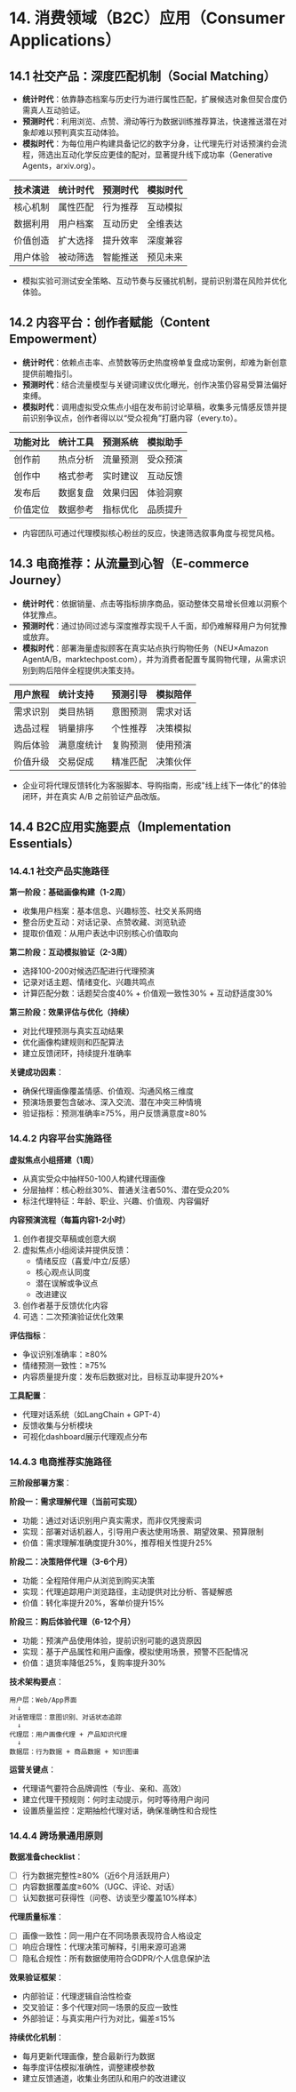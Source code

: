 # 14. 消费领域（B2C）应用（Consumer Applications）

## 14.1 社交产品：深度匹配机制（Social Matching）
- **统计时代**：依靠静态档案与历史行为进行属性匹配，扩展候选对象但契合度仍需真人互动验证。
- **预测时代**：利用浏览、点赞、滑动等行为数据训练推荐算法，快速推送潜在对象却难以预判真实互动体验。
- **模拟时代**：为每位用户构建具备记忆的数字分身，让代理先行对话预演约会流程，筛选出互动化学反应更佳的配对，显著提升线下成功率（Generative Agents，arxiv.org）。

| 技术演进 | 统计时代 | 预测时代 | 模拟时代 |
| :--- | :--- | :--- | :--- |
| 核心机制 | 属性匹配 | 行为推荐 | 互动模拟 |
| 数据利用 | 用户档案 | 互动历史 | 全维表达 |
| 价值创造 | 扩大选择 | 提升效率 | 深度兼容 |
| 用户体验 | 被动筛选 | 智能推送 | 预见未来 |

- 模拟实验可测试安全策略、互动节奏与反骚扰机制，提前识别潜在风险并优化体验。

## 14.2 内容平台：创作者赋能（Content Empowerment）
- **统计时代**：依赖点击率、点赞数等历史热度榜单复盘成功案例，却难为新创意提供前瞻指引。
- **预测时代**：结合流量模型与关键词建议优化曝光，创作决策仍容易受算法偏好束缚。
- **模拟时代**：调用虚拟受众焦点小组在发布前讨论草稿，收集多元情感反馈并提前识别争议点，创作者得以以“受众视角”打磨内容（every.to）。

| 功能对比 | 统计工具 | 预测系统 | 模拟助手 |
| :--- | :--- | :--- | :--- |
| 创作前 | 热点分析 | 流量预测 | 受众预演 |
| 创作中 | 格式参考 | 实时建议 | 互动反馈 |
| 发布后 | 数据复盘 | 效果归因 | 体验洞察 |
| 价值定位 | 数据参考 | 指标优化 | 品质提升 |

- 内容团队可通过代理模拟核心粉丝的反应，快速筛选叙事角度与视觉风格。

## 14.3 电商推荐：从流量到心智（E-commerce Journey）
- **统计时代**：依据销量、点击等指标排序商品，驱动整体交易增长但难以洞察个体犹豫点。
- **预测时代**：通过协同过滤与深度推荐实现千人千面，却仍难解释用户为何犹豫或放弃。
- **模拟时代**：部署海量虚拟顾客在真实站点执行购物任务（NEU×Amazon AgentA/B，marktechpost.com），并为消费者配置专属购物代理，从需求识别到购后陪伴全程提供决策支持。

| 用户旅程 | 统计支持 | 预测引导 | 模拟陪伴 |
| :--- | :--- | :--- | :--- |
| 需求识别 | 类目热销 | 意图预测 | 需求对话 |
| 选品过程 | 销量排序 | 个性推荐 | 决策模拟 |
| 购后体验 | 满意度统计 | 复购预测 | 使用预演 |
| 价值升级 | 交易促成 | 精准匹配 | 决策伙伴 |

- 企业可将代理反馈转化为客服脚本、导购指南，形成"线上线下一体化"的体验闭环，并在真实 A/B 之前验证产品改版。

## 14.4 B2C应用实施要点（Implementation Essentials）

### 14.4.1 社交产品实施路径

**第一阶段：基础画像构建（1-2周）**
- 收集用户档案：基本信息、兴趣标签、社交关系网络
- 整合历史互动：对话记录、点赞收藏、浏览轨迹
- 提取价值观：从用户表达中识别核心价值取向

**第二阶段：互动模拟验证（2-3周）**
- 选择100-200对候选匹配进行代理预演
- 记录对话主题、情绪变化、兴趣共鸣点
- 计算匹配分数：话题契合度40% + 价值观一致性30% + 互动舒适度30%

**第三阶段：效果评估与优化（持续）**
- 对比代理预测与真实互动结果
- 优化画像构建规则和匹配算法
- 建立反馈闭环，持续提升准确率

**关键成功因素**：
- 确保代理画像覆盖情感、价值观、沟通风格三维度
- 预演场景要包含破冰、深入交流、潜在冲突三种情境
- 验证指标：预测准确率≥75%，用户反馈满意度≥80%

### 14.4.2 内容平台实施路径

**虚拟焦点小组搭建（1周）**
- 从真实受众中抽样50-100人构建代理画像
- 分层抽样：核心粉丝30%、普通关注者50%、潜在受众20%
- 标注代理特征：年龄、职业、兴趣、价值观、内容偏好

**内容预演流程（每篇内容1-2小时）**
1. 创作者提交草稿或创意大纲
2. 虚拟焦点小组阅读并提供反馈：
   - 情绪反应（喜爱/中立/反感）
   - 核心观点认同度
   - 潜在误解或争议点
   - 改进建议
3. 创作者基于反馈优化内容
4. 可选：二次预演验证优化效果

**评估指标**：
- 争议识别准确率：≥80%
- 情绪预测一致性：≥75%
- 内容质量提升度：发布后数据对比，目标互动率提升20%+

**工具配置**：
- 代理对话系统（如LangChain + GPT-4）
- 反馈收集与分析模块
- 可视化dashboard展示代理观点分布

### 14.4.3 电商推荐实施路径

**三阶段部署方案**：

**阶段一：需求理解代理（当前可实现）**
- 功能：通过对话识别用户真实需求，而非仅凭搜索词
- 实现：部署对话机器人，引导用户表达使用场景、期望效果、预算限制
- 价值：需求理解准确度提升30%，推荐相关性提升25%

**阶段二：决策陪伴代理（3-6个月）**
- 功能：全程陪伴用户从浏览到购买决策
- 实现：代理追踪用户浏览路径，主动提供对比分析、答疑解惑
- 价值：转化率提升20%，客单价提升15%

**阶段三：购后体验代理（6-12个月）**
- 功能：预演产品使用体验，提前识别可能的退货原因
- 实现：基于产品属性和用户画像，模拟使用场景，预警不匹配情况
- 价值：退货率降低25%，复购率提升30%

**技术架构要点**：
```
用户层：Web/App界面
  ↓
对话管理层：意图识别、对话状态追踪
  ↓
代理层：用户画像代理 + 产品知识代理
  ↓
数据层：行为数据 + 商品数据 + 知识图谱
```

**运营关键点**：
- 代理语气要符合品牌调性（专业、亲和、高效）
- 建立代理干预规则：何时主动提示，何时等待用户询问
- 设置质量监控：定期抽检代理对话，确保准确性和合规性

### 14.4.4 跨场景通用原则

**数据准备checklist**：
- [ ] 行为数据完整性≥80%（近6个月活跃用户）
- [ ] 内容数据覆盖度≥60%（UGC、评论、对话）
- [ ] 认知数据可获得性（问卷、访谈至少覆盖10%样本）

**代理质量标准**：
- [ ] 画像一致性：同一用户在不同场景表现符合人格设定
- [ ] 响应合理性：代理决策可解释，引用来源可追溯
- [ ] 隐私合规性：所有数据使用符合GDPR/个人信息保护法

**效果验证框架**：
- 内部验证：代理逻辑自洽性检查
- 交叉验证：多个代理对同一场景的反应一致性
- 外部验证：与真实用户行为对比，偏差≤15%

**持续优化机制**：
- 每月更新代理画像，整合最新行为数据
- 每季度评估模拟准确性，调整建模参数
- 建立反馈通道，收集业务团队和用户的改进建议
